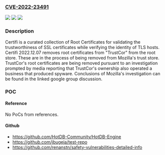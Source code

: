 ### [CVE-2022-23491](https://cve.mitre.org/cgi-bin/cvename.cgi?name=CVE-2022-23491)
![](https://img.shields.io/static/v1?label=Product&message=python-certifi&color=blue)
![](https://img.shields.io/static/v1?label=Version&message=%3C%202022.12.07%20&color=brightgreen)
![](https://img.shields.io/static/v1?label=Vulnerability&message=CWE-345%3A%20Insufficient%20Verification%20of%20Data%20Authenticity&color=brightgreen)

### Description

Certifi is a curated collection of Root Certificates for validating the trustworthiness of SSL certificates while verifying the identity of TLS hosts. Certifi 2022.12.07 removes root certificates from "TrustCor" from the root store. These are in the process of being removed from Mozilla's trust store. TrustCor's root certificates are being removed pursuant to an investigation prompted by media reporting that TrustCor's ownership also operated a business that produced spyware. Conclusions of Mozilla's investigation can be found in the linked google group discussion.

### POC

#### Reference
No PoCs from references.

#### Github
- https://github.com/HotDB-Community/HotDB-Engine
- https://github.com/jbugeja/test-repo
- https://github.com/renanstn/safety-vulnerabilities-detailed-info

